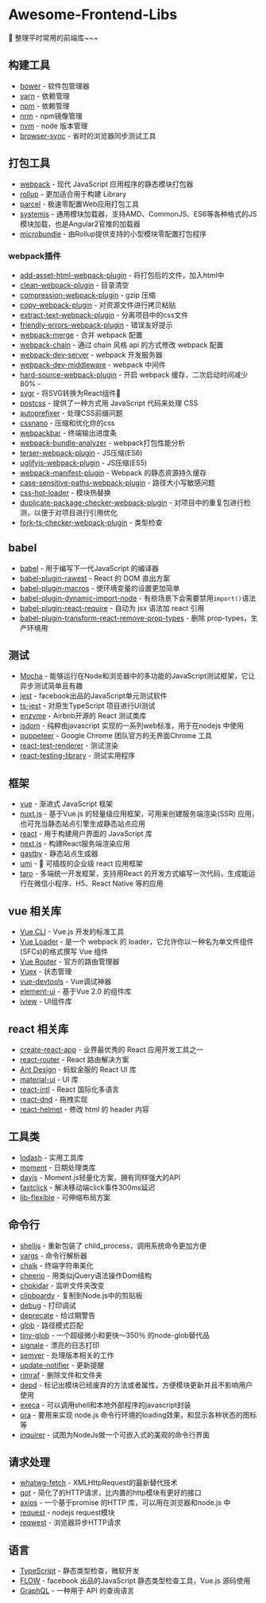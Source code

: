 # Awesome-Frontend-Libs
🎉 整理平时常用的前端库~~~

## 构建工具

*   [bower](https://github.com/bower/bower) - 软件包管理器
*   [yarn](https://yarnpkg.com/lang/zh-hans) - 依赖管理
*   [npm](https://www.npmjs.cn) - 依赖管理
*   [nrm](https://github.com/Pana/nrm) - npm镜像管理
*   [nvm](https://github.com/Pana/nrm) - node 版本管理
*   [browser-sync](http://browsersync.cn/) - 省时的浏览器同步测试工具

## 打包工具

*   [webpack](https://webpack.docschina.org) - 现代 JavaScript 应用程序的静态模块打包器
*   [rollup](https://www.rollupjs.com/guide/zh) - 更加适合用于构建 Library
*   [parcel](https://zh.parceljs.org) - 极速零配置Web应用打包工具
*   [systemjs](https://github.com/systemjs/systemjs) - 通用模块加载器，支持AMD、CommonJS、ES6等各种格式的JS模块加载，也是Angular2官推的加载器
*   [microbundle](https://github.com/developit/microbundle) - 由Rollup提供支持的小型模块零配置打包程序

### webpack插件

*   [add-asset-html-webpack-plugin](https://github.com/SimenB/add-asset-html-webpack-plugin) - 将打包后的文件，加入html中
*   [clean-webpack-plugin](https://github.com/johnagan/clean-webpack-plugin) - 目录清空
*   [compression-webpack-plugin](https://github.com/webpack-contrib/compression-webpack-plugin) - gzip 压缩
*   [copy-webpack-plugin](https://github.com/webpack-contrib/copy-webpack-plugin) - 对资源文件进行拷贝粘贴
*   [extract-text-webpack-plugin](https://github.com/webpack-contrib/extract-text-webpack-plugin) - 分离项目中的css文件
*   [friendly-errors-webpack-plugin](https://github.com/geowarin/friendly-errors-webpack-plugin) - 错误友好提示
*   [webpack-merge](https://github.com/survivejs/webpack-merge) - 合并 webpack 配置
*   [webpack-chain](https://github.com/neutrinojs/webpack-chain) - 通过 chain 风格 api 的方式修改 webpack 配置
*   [webpack-dev-server](https://github.com/webpack/webpack-dev-server) - webpack 开发服务器
*   [webpack-dev-middleware](https://github.com/webpack/webpack-dev-middleware) - webpack 中间件
*   [hard-source-webpack-plugin](https://github.com/mzgoddard/hard-source-webpack-plugin) - 开启 webpack 缓存，二次启动时间减少 80% -
*   [svgr](https://github.com/smooth-code/svgr) - 将SVG转换为React组件🦁
*   [postcss](https://github.com/postcss/postcss) - 提供了一种方式用 JavaScript 代码来处理 CSS
*   [autoprefixer](https://github.com/postcss/autoprefixer) - 处理CSS前缀问题
*   [cssnano](https://github.com/cssnano/cssnano) - 压缩和优化你的css
*   [webpackbar](https://github.com/nuxt/webpackbar) - 终端输出进度条
*   [webpack-bundle-analyzer](https://github.com/webpack-contrib/webpack-bundle-analyzer) - webpack打包性能分析
*   [terser-webpack-plugin](https://github.com/webpack-contrib/terser-webpack-plugin) - JS压缩(ES6)
*   [uglifyjs-webpack-plugin](https://github.com/webpack-contrib/uglifyjs-webpack-plugin) - JS压缩(ES5)
*   [webpack-manifest-plugin](https://github.com/danethurber/webpack-manifest-plugin) - Webpack 的静态资源持久缓存
*   [case-sensitive-paths-webpack-plugin](https://github.com/Urthen/case-sensitive-paths-webpack-plugin) - 路径大小写敏感问题
*   [css-hot-loader](https://github.com/shepherdwind/css-hot-loader) - 模块热替换
*   [duplicate-package-checker-webpack-plugin](https://github.com/darrenscerri/duplicate-package-checker-webpack-plugin) - 对项目中的重复包进行检测，以便于对项目进行引用优化
*   [fork-ts-checker-webpack-plugin](https://github.com/Realytics/fork-ts-checker-webpack-plugin) - 类型检查

## babel

*   [babel](https://www.babeljs.cn) - 用于编写下一代JavaScript 的编译器
*   [babel-plugin-rawest](https://github.com/sokra/rawact) - React 的 DOM 直出方案
*   [babel-plugin-macros](https://github.com/kentcdodds/babel-plugin-macros) - 使环境变量的设置更加简单
*   [babel-plugin-dynamic-import-node](https://github.com/airbnb/babel-plugin-dynamic-import-node) - 有些场景下会需要禁用`import()`语法
*   [babel-plugin-react-require](https://github.com/vslinko/babel-plugin-react-require) - 自动为 jsx 语法加 react 引用
*   [babel-plugin-transform-react-remove-prop-types](https://github.com/oliviertassinari/babel-plugin-transform-react-remove-prop-types) - 删除 prop-types，生产环境用

## 测试

*   [Mocha](https://github.com/mochajs/mocha) - 能够运行在Node和浏览器中的多功能的JavaScript测试框架，它让异步测试简单且有趣
*   [jest](https://github.com/facebook/jest) - facebook出品的JavaScript单元测试软件
*   [ts-jest](https://github.com/kulshekhar/ts-jest) - 对原生TypeScript 项目进行UI测试
*   [enzyme](https://github.com/airbnb/enzyme) - Airbnb开源的 React 测试类库
*   [jsdom](https://github.com/jsdom/jsdom) - 纯粹由javascript 实现的一系列web标准，用于在nodejs 中使用
*   [puppeteer](https://github.com/GoogleChrome/puppeteer) - Google Chrome 团队官方的无界面Chrome 工具
*   [react-test-renderer](https://github.com/facebook/react/tree/master/packages/react-test-renderer) - 测试渲染
*   [react-testing-library](https://github.com/kentcdodds/react-testing-library) - 测试实用程序

## 框架

*   [vue](https://cn.vuejs.org) - 渐进式 JavaScript 框架
*   [nuxt.js](https://zh.nuxtjs.org) - 基于Vue.js 的轻量级应用框架，可用来创建服务端渲染(SSR) 应用，也可充当静态站点引擎生成静态站点应用
*   [react](https://react.docschina.org) - 用于构建用户界面的 JavaScript 库
*   [next.js](https://github.com/zeit/next.js) - 构建React服务端渲染应用
*   [gastby](https://github.com/gatsbyjs/gatsby) - 静态站点生成器
*   [umi](https://umijs.org/zh) - 🌋 可插拔的企业级 react 应用框架
*   [taro](https://nervjs.github.io/taro) - 多端统一开发框架，支持用React 的开发方式编写一次代码，生成能运行在微信小程序、H5、React Native 等的应用

## vue 相关库

*   [Vue CLI](https://cli.vuejs.org/zh) - Vue.js 开发的标准工具
*   [Vue Loader](https://vue-loader.vuejs.org/zh/) - 是一个 webpack 的 loader，它允许你以一种名为单文件组件 (SFCs)的格式撰写 Vue 组件
*   [Vue Router](https://router.vuejs.org/zh) - 官方的路由管理器
*   [Vuex](https://vuex.vuejs.org/zh) - 状态管理
*   [vue-devtools](https://github.com/vuejs/vue-devtools) - Vue调试神器
*   [element-ui](http://element-cn.eleme.io/#/zh-CN) - 基于Vue 2.0 的组件库
*   [iview](https://www.iviewui.com) - UI组件库

## react 相关库

*   [create-react-app](https://github.com/facebook/create-react-app) - 业界最优秀的 React 应用开发工具之一
*   [react-router](http://react-guide.github.io/react-router-cn/) - React 路由解决方案
*   [Ant Design](https://ant.design/index-cn) - 蚂蚁金服的 React UI 库
*   [material-ui](https://www.mdui.org/design/) - UI 库
*   [react-intl](https://github.com/yahoo/react-intl) - React 国际化多语言
*   [react-dnd](https://github.com/react-dnd/react-dnd) - 拖拽实现
*   [react-helmet](https://github.com/nfl/react-helmet) - 修改 html 的 header 内容

## 工具类

*   [lodash](https://www.lodashjs.com) - 实用工具库
*   [moment](http://momentjs.cn) - 日期处理类库
*   [dayjs](https://github.com/iamkun/dayjs) - Moment.js轻量化方案，拥有同样强大的API
*   [fastclick](https://github.com/ftlabs/fastclick) - 解决移动端click事件300ms延迟
*   [lib-flexible](https://github.com/amfe/lib-flexible) - 可伸缩布局方案

## 命令行

*   [shelljs](https://github.com/shelljs/shelljs) - 重新包装了 child_process，调用系统命令更加方便
*   [yargs](https://github.com/yargs/yargs) - 命令行解析器
*   [chalk](https://github.com/chalk/chalk) - 终端字符串美化
*   [cheerio](https://github.com/cheeriojs/cheerio) - 用类似jQuery语法操作Dom结构
*   [chokidar](https://github.com/paulmillr/chokidar) - 监听文件夹改变
*   [clipboardy](https://github.com/sindresorhus/clipboardy) - 复制到Node.js中的剪贴板
*   [debug](https://github.com/visionmedia/debug) - 打印调试
*   [deprecate](https://github.com/brianc/node-deprecate) - 给过期警告
*   [glob](https://github.com/isaacs/node-glob) - 路径模式匹配
*   [tiny-glob](https://github.com/terkelg/tiny-glob) - 一个超级微小和更快〜350％ 的node-glob替代品
*   [signale](https://github.com/klaussinani/signale) - 漂亮的日志打印
*   [semver](https://github.com/npm/node-semver) - 处理版本相关的工作
*   [update-notifier](https://github.com/yeoman/update-notifier) - 更新提醒
*   [rimraf](https://github.com/isaacs/rimraf) - 删除文件和文件夹
*   [depd](https://github.com/dougwilson/nodejs-depd) - 标记出模块已经废弃的方法或者属性，方便模块更新并且不影响用户使用
*   [execa](https://github.com/sindresorhus/execa) - 可以调用shell和本地外部程序的javascript封装
*   [ora](https://github.com/sindresorhus/ora) - 要用来实现 node.js 命令行环境的loading效果，和显示各种状态的图标等
*   [inquirer](https://github.com/SBoudrias/Inquirer.js) - 试图为NodeJs做一个可嵌入式的美观的命令行界面

## 请求处理

*   [whatwg-fetch](https://github.com/whatwg/fetch) - XMLHttpRequest的最新替代技术
*   [got](https://github.com/sindresorhus/got) - 简化了的HTTP请求，比内置的http模块有更好的接口
*   [axios](https://github.com/axios/axios) - 一个基于promise 的HTTP 库，可以用在浏览器和node.js 中
*   [request](https://github.com/request/request) - nodejs request模块
*   [reqwest](https://github.com/ded/reqwest) - 浏览器异步HTTP请求

## 语言

*   [TypeScript](https://www.tslang.cn/docs/home.html) - 静态类型检查，微软开发
*   [FLOW](https://flow.org) - facebook 出品的JavaScript 静态类型检查工具，Vue.js 源码使用
*   [GraphQL](https://graphql.cn) - 一种用于 API 的查询语言
